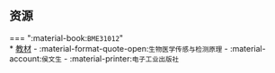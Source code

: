 ## 资源  
=== ":material-book:`BME31012`"  
    * [教材](http://api.cqu-openlib.cn/file?key=i07sP35mfxed) - :material-format-quote-open:`生物医学传感与检测原理` - :material-account:`侯文生` - :material-printer:`电子工业出版社`  
